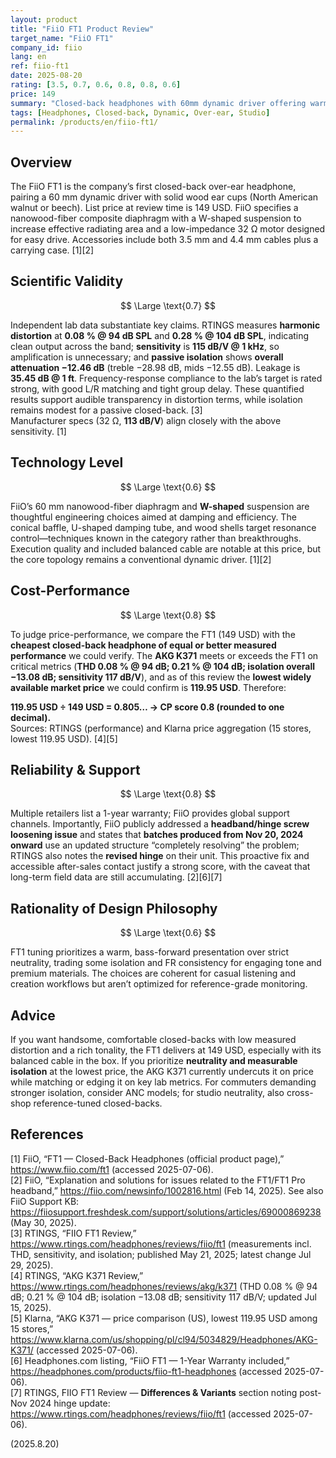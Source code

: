 ```yaml
---
layout: product
title: "FiiO FT1 Product Review"
target_name: "FiiO FT1"
company_id: fiio
lang: en
ref: fiio-ft1
date: 2025-08-20
rating: [3.5, 0.7, 0.6, 0.8, 0.8, 0.6]
price: 149
summary: "Closed-back headphones with 60mm dynamic driver offering warm sound signature and solid build quality at competitive pricing"
tags: [Headphones, Closed-back, Dynamic, Over-ear, Studio]
permalink: /products/en/fiio-ft1/
---
```


## Overview

The FiiO FT1 is the company’s first closed-back over-ear headphone, pairing a 60 mm dynamic driver with solid wood ear cups (North American walnut or beech). List price at review time is 149 USD. FiiO specifies a nanowood-fiber composite diaphragm with a W-shaped suspension to increase effective radiating area and a low-impedance 32 Ω motor designed for easy drive. Accessories include both 3.5 mm and 4.4 mm cables plus a carrying case. [1][2]

## Scientific Validity

$$ \Large \text{0.7} $$

Independent lab data substantiate key claims. RTINGS measures **harmonic distortion** at **0.08 % @ 94 dB SPL** and **0.28 % @ 104 dB SPL**, indicating clean output across the band; **sensitivity** is **115 dB/V @ 1 kHz**, so amplification is unnecessary; and **passive isolation** shows **overall attenuation −12.46 dB** (treble −28.98 dB, mids −12.55 dB). Leakage is **35.45 dB @ 1 ft**. Frequency-response compliance to the lab’s target is rated strong, with good L/R matching and tight group delay. These quantified results support audible transparency in distortion terms, while isolation remains modest for a passive closed-back. [3]  
Manufacturer specs (32 Ω, **113 dB/V**) align closely with the above sensitivity. [1]

## Technology Level

$$ \Large \text{0.6} $$

FiiO’s 60 mm nanowood-fiber diaphragm and **W-shaped** suspension are thoughtful engineering choices aimed at damping and efficiency. The conical baffle, U-shaped damping tube, and wood shells target resonance control—techniques known in the category rather than breakthroughs. Execution quality and included balanced cable are notable at this price, but the core topology remains a conventional dynamic driver. [1][2]

## Cost-Performance

$$ \Large \text{0.8} $$

To judge price-performance, we compare the FT1 (149 USD) with the **cheapest closed-back headphone of equal or better measured performance** we could verify. The **AKG K371** meets or exceeds the FT1 on critical metrics (**THD 0.08 % @ 94 dB; 0.21 % @ 104 dB; isolation overall −13.08 dB; sensitivity 117 dB/V**), and as of this review the **lowest widely available market price** we could confirm is **119.95 USD**. Therefore:

**119.95 USD ÷ 149 USD = 0.805… → CP score 0.8 (rounded to one decimal).**  
Sources: RTINGS (performance) and Klarna price aggregation (15 stores, lowest 119.95 USD). [4][5]

## Reliability & Support

$$ \Large \text{0.8} $$

Multiple retailers list a 1-year warranty; FiiO provides global support channels. Importantly, FiiO publicly addressed a **headband/hinge screw loosening issue** and states that **batches produced from Nov 20, 2024 onward** use an updated structure “completely resolving” the problem; RTINGS also notes the **revised hinge** on their unit. This proactive fix and accessible after-sales contact justify a strong score, with the caveat that long-term field data are still accumulating. [2][6][7]

## Rationality of Design Philosophy

$$ \Large \text{0.6} $$

FT1 tuning prioritizes a warm, bass-forward presentation over strict neutrality, trading some isolation and FR consistency for engaging tone and premium materials. The choices are coherent for casual listening and creation workflows but aren’t optimized for reference-grade monitoring.

## Advice

If you want handsome, comfortable closed-backs with low measured distortion and a rich tonality, the FT1 delivers at 149 USD, especially with its balanced cable in the box. If you prioritize **neutrality and measurable isolation** at the lowest price, the AKG K371 currently undercuts it on price while matching or edging it on key lab metrics. For commuters demanding stronger isolation, consider ANC models; for studio neutrality, also cross-shop reference-tuned closed-backs.

## References

[1] FiiO, “FT1 — Closed-Back Headphones (official product page),” https://www.fiio.com/ft1 (accessed 2025-07-06).  
[2] FiiO, “Explanation and solutions for issues related to the FT1/FT1 Pro headband,” https://fiio.com/newsinfo/1002816.html (Feb 14, 2025). See also FiiO Support KB: https://fiiosupport.freshdesk.com/support/solutions/articles/69000869238 (May 30, 2025).  
[3] RTINGS, “FIIO FT1 Review,” https://www.rtings.com/headphones/reviews/fiio/ft1 (measurements incl. THD, sensitivity, and isolation; published May 21, 2025; latest change Jul 29, 2025).  
[4] RTINGS, “AKG K371 Review,” https://www.rtings.com/headphones/reviews/akg/k371 (THD 0.08 % @ 94 dB; 0.21 % @ 104 dB; isolation −13.08 dB; sensitivity 117 dB/V; updated Jul 15, 2025).  
[5] Klarna, “AKG K371 — price comparison (US), lowest 119.95 USD among 15 stores,” https://www.klarna.com/us/shopping/pl/cl94/5034829/Headphones/AKG-K371/ (accessed 2025-07-06).  
[6] Headphones.com listing, “FiiO FT1 — 1-Year Warranty included,” https://headphones.com/products/fiio-ft1-headphones (accessed 2025-07-06).  
[7] RTINGS, FIIO FT1 Review — **Differences & Variants** section noting post-Nov 2024 hinge update: https://www.rtings.com/headphones/reviews/fiio/ft1 (accessed 2025-07-06).

(2025.8.20)

